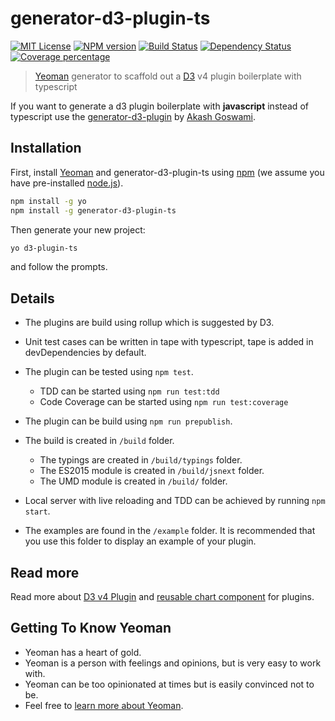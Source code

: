# generator-d3-plugin-ts 
[![MIT License][license-image]][license-url]
[![NPM version][npm-image]][npm-url]
[![Build Status][travis-image]][travis-url]
[![Dependency Status][daviddm-image]][daviddm-url]
[![Coverage percentage][coveralls-image]][coveralls-url]

> [Yeoman](http://yeoman.io) generator to scaffold out a [D3](https://d3js.org/) v4 plugin boilerplate with typescript

If you want to generate a d3 plugin boilerplate with **javascript** instead of typescript use the [generator-d3-plugin](https://github.com/akash-goswami/generator-d3-plugin) by [Akash Goswami](https://github.com/akash-goswami).

## Installation

First, install [Yeoman](http://yeoman.io) and generator-d3-plugin-ts using [npm](https://www.npmjs.com/) (we assume you have pre-installed [node.js](https://nodejs.org/)).

```bash
npm install -g yo
npm install -g generator-d3-plugin-ts
```

Then generate your new project:

```bash
yo d3-plugin-ts
```
and follow the prompts.

## Details

- The plugins are build using rollup which is suggested by D3.

- Unit test cases can be written in tape with typescript, tape is added in devDependencies by default.

- The plugin can be tested using `npm test`.
	- TDD can be started using `npm run test:tdd`
	- Code Coverage can be started using `npm run test:coverage`

- The plugin can be build using `npm run prepublish`.

- The build is created in `/build` folder.
	- The typings are created in `/build/typings` folder.
	- The ES2015 module is created in `/build/jsnext` folder.
	- The UMD module is created in `/build/` folder.

- Local server with live reloading and TDD can be achieved by running `npm start`. 

- The examples are found in the `/example` folder. It is recommended that you use this folder to display an example of your plugin.


## Read more

Read more about [D3 v4 Plugin](https://bost.ocks.org/mike/d3-plugin/) and [reusable chart component](http://bl.ocks.org/cpbotha/5073718) for plugins.

## Getting To Know Yeoman

 * Yeoman has a heart of gold.
 * Yeoman is a person with feelings and opinions, but is very easy to work with.
 * Yeoman can be too opinionated at times but is easily convinced not to be.
 * Feel free to [learn more about Yeoman](http://yeoman.io/).


[license-image]: http://img.shields.io/badge/license-MIT-blue.svg?style=flat
[license-url]: LICENSE

[npm-image]: https://badge.fury.io/js/generator-d3-plugin-ts.svg
[npm-url]: https://npmjs.org/package/generator-d3-plugin-ts

[travis-image]: https://travis-ci.org/smartin85/generator-d3-plugin-ts.svg?branch=master
[travis-url]: https://travis-ci.org/smartin85/generator-d3-plugin-ts

[daviddm-image]: https://david-dm.org/smartin85/generator-d3-plugin-ts.svg?theme=shields.io
[daviddm-url]: https://david-dm.org/smartin85/generator-d3-plugin-ts

[coveralls-image]: https://coveralls.io/repos/smartin85/generator-d3-plugin-ts/badge.svg
[coveralls-url]: https://coveralls.io/r/smartin85/generator-d3-plugin-ts
